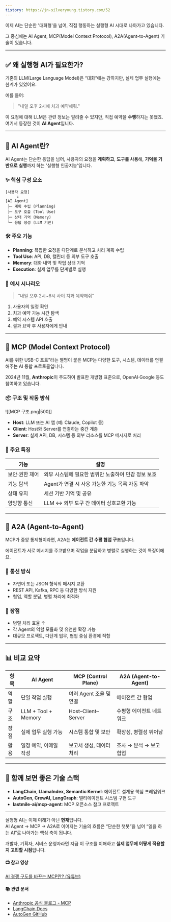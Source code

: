 ```yaml
---
tistory: https://jn-silveryoung.tistory.com/52
---
```



이제 AI는 단순한 '대화형'을 넘어, 직접 행동하는 실행형 AI 시대로 나아가고 있습니다.

그 중심에는 AI Agent, MCP(Model Context Protocol), A2A(Agent-to-Agent) 기술이 있습니다.

---

## ✅ 왜 실행형 AI가 필요한가?

기존의 LLM(Large Language Model)은 “대화”에는 강하지만, 실제 업무 실행에는 한계가 있었어요.

예를 들어:

> "내일 오후 2시에 치과 예약해줘."

이 요청에 대해 LLM은 관련 정보는 알려줄 수 있지만, 직접 예약을 **수행**하지는 못했죠.  
여기서 등장한 것이 **AI Agent**입니다.

---

## 🧠 AI Agent란?

AI Agent는 단순한 응답을 넘어, 사용자의 요청을 **계획하고**, **도구를 사용**해, **기억을 기반으로 실행**까지 하는 '실행형 인공지능'입니다.

### ✨ 핵심 구성 요소

```
[사용자 요청]
     ↓
[AI Agent]
 ├─ 계획 수립 (Planning)
 ├─ 도구 호출 (Tool Use)
 ├─ 상태 기억 (Memory)
 └─ 응답 생성 (LLM 기반)
```

### 🛠 주요 기능

-   **Planning**: 복잡한 요청을 다단계로 분석하고 처리 계획 수립
-   **Tool Use**: API, DB, 캘린더 등 외부 도구 호출
-   **Memory**: 대화 내역 및 작업 상태 기억
-   **Execution**: 실제 업무를 단계별로 실행

### 📌 예시 시나리오

> “내일 오후 2시~6시 사이 치과 예약해줘” 

1.  사용자의 일정 확인
2.  치과 예약 가능 시간 탐색
3.  예약 시스템 API 호출
4.  결과 요약 후 사용자에게 안내

---

## 🧩 MCP (Model Context Protocol)

AI를 위한 USB-C 포트”라는 별명이 붙은 MCP는 다양한 도구, 시스템, 데이터를 연결해주는 AI 통합 프로토콜입니다.

2024년 11월, **Anthropic**이 주도하여 발표한 개방형 표준으로, OpenAI·Google 등도 참여하고 있습니다.

### 📦 구조 및 작동 방식


![[MCP 구조.png|500]]

-   **Host**: LLM 또는 AI 앱 (예: Claude, Copilot 등)
-   **Client**: Host와 Server를 연결하는 중간 계층
-   **Server**: 실제 API, DB, 시스템 등 외부 리소스를 MCP 메시지로 처리

### 🔐 주요 특징

| 기능 | 설명 |
| --- | --- |
| 보안·권한 제어 | 외부 시스템에 필요한 범위만 노출하여 민감 정보 보호 |
| 기능 탐색 | Agent가 연결 시 사용 가능한 기능 목록 자동 파악 |
| 상태 유지 | 세션 기반 기억 및 공유 |
| 양방향 통신 | LLM ↔ 외부 도구 간 데이터 상호교환 가능 |

---

## 🤝 A2A (Agent-to-Agent)

MCP가 중앙 통제형이라면, A2A는 **에이전트 간 수평 협업 구조**입니다.

에이전트가 서로 메시지를 주고받으며 작업을 분담하고 병렬로 실행하는 것이 특징이에요.

### 📡 통신 방식

-   자연어 또는 JSON 형식의 메시지 교환
-   REST API, Kafka, RPC 등 다양한 방식 지원
-   협업, 역할 분담, 병렬 처리에 최적화

### 🧱 장점

-   병렬 처리 효율 ↑
-   각 Agent의 역할 모듈화 및 유연한 확장 가능
-   대규모 프로젝트, 다단계 업무, 협업 중심 환경에 적합

---

## 📊 비교 요약

| 항목 | AI Agent | MCP (Control Plane) | A2A (Agent-to-Agent) |
| --- | --- | --- | --- |
| 역할 | 단일 작업 실행 | 여러 Agent 조율 및 연결 | 에이전트 간 협업 |
| 구조 | LLM + Tool + Memory | Host–Client–Server | 수평형 에이전트 네트워크 |
| 장점 | 실제 업무 실행 가능 | 시스템 통합 및 보안 | 확장성, 병렬성 뛰어남 |
| 활용 | 일정 예약, 이메일 작성 | 보고서 생성, 데이터 처리 | 조사 → 분석 → 보고 협업 |

---

## 🧠 함께 보면 좋은 기술 스택

-   **LangChain, LlamaIndex, Semantic Kernel**: 에이전트 설계용 핵심 프레임워크
-   **AutoGen, CrewAI, LangGraph**: 멀티에이전트 시스템 구현 도구
-   **lastmile-ai/mcp-agent**: MCP 오픈소스 참고 프로젝트

---

실행형 AI는 이제 미래가 아닌 **현재**입니다.  
AI Agent → MCP → A2A로 이어지는 기술의 흐름은 “단순한 챗봇”을 넘어 “일을 하는 AI”로 나아가는 핵심 축이 됩니다.

개발자, 기획자, 서비스 운영자라면 지금 이 구조를 이해하고 **실제 업무에 어떻게 적용할지 고민할 시점**입니다.

#### 📺 **참고 영상**

[AI 경쟁 구도를 바꾸는 MCP란? (유튜브)](https://www.youtube.com/watch?v=OdwuHsXPqn4)

#### 📚 **관련 문서**

-   [Anthropic 공식 블로그 - MCP](https://www.anthropic.com/index/model-context-protocol)
-   [LangChain Docs](https://docs.langchain.com/)
-   [AutoGen GitHub](https://github.com/microsoft/autogen)


